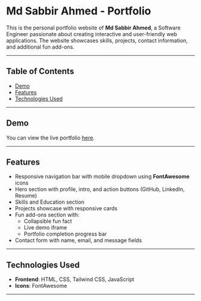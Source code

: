 # Md Sabbir Ahmed - Portfolio

This is the personal portfolio website of **Md Sabbir Ahmed**, a Software Engineer passionate about creating interactive and user-friendly web applications. The website showcases skills, projects, contact information, and additional fun add-ons.

---

## Table of Contents

- [Demo](#demo)  
- [Features](#features)  
- [Technologies Used](#technologies-used)   

---

## Demo

You can view the live portfolio [here](https://sabbir-aahmed.github.io/Internet-programming-assignment/).

---

## Features

- Responsive navigation bar with mobile dropdown using **FontAwesome** icons  
- Hero section with profile, intro, and action buttons (GitHub, LinkedIn, Resume)  
- Skills and Education section  
- Projects showcase with responsive cards  
- Fun add-ons section with:
  - Collapsible fun fact  
  - Live demo iframe  
  - Portfolio completion progress bar  
- Contact form with name, email, and message fields   
---

## Technologies Used

- **Frontend**: HTML, CSS, Tailwind CSS, JavaScript  
- **Icons**: FontAwesome      

---



